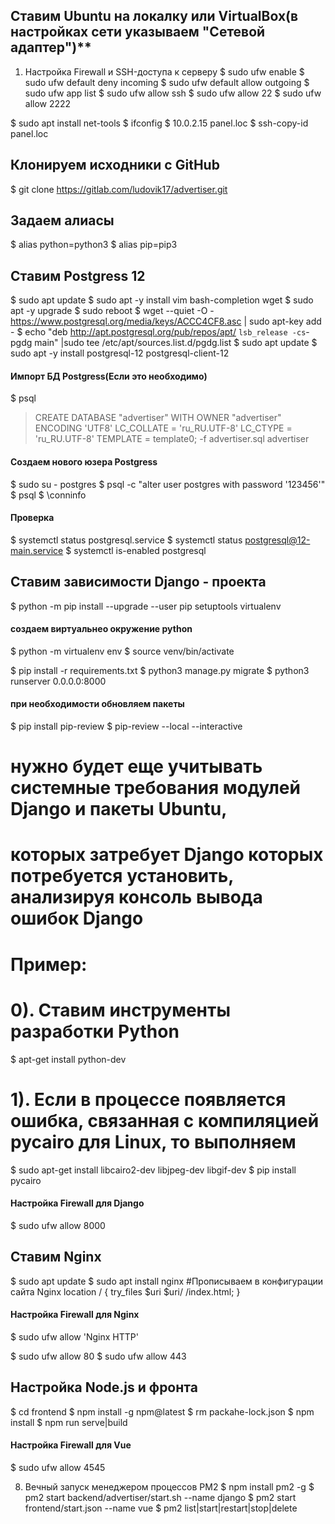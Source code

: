 ## Ставим Ubuntu на локалку или VirtualBox(в настройках сети указываем "Сетевой адаптер")**

1. Настройка Firewall и SSH-доступа к серверу
$ sudo ufw enable
$ sudo ufw default deny incoming
$ sudo ufw default allow outgoing
$ sudo ufw app list
$ sudo ufw allow ssh
$ sudo ufw allow 22
$ sudo ufw allow 2222

$ sudo apt install net-tools
$ ifconfig
$ 10.0.2.15 panel.loc
$ ssh-copy-id panel.loc

## Клонируем исходники с GitHub
$ git clone https://gitlab.com/ludovik17/advertiser.git


## Задаем алиасы
$ alias python=python3
$ alias pip=pip3

## Ставим Postgress 12
$ sudo apt update
$ sudo apt -y install vim bash-completion wget
$ sudo apt -y upgrade
$ sudo reboot
$ wget --quiet -O - https://www.postgresql.org/media/keys/ACCC4CF8.asc | sudo apt-key add -
$ echo "deb http://apt.postgresql.org/pub/repos/apt/ `lsb_release -cs`-pgdg main" |sudo tee /etc/apt/sources.list.d/pgdg.list
$ sudo apt update
$ sudo apt -y install postgresql-12 postgresql-client-12

#### Импорт БД Postgress(Если это необходимо)
$ psql 
> CREATE DATABASE "advertiser" WITH OWNER "advertiser" ENCODING 'UTF8' LC_COLLATE = 'ru_RU.UTF-8' LC_CTYPE = 'ru_RU.UTF-8' TEMPLATE = template0;
> -f advertiser.sql advertiser

#### Создаем нового юзера Postgress
$ sudo su - postgres
$ psql -c "alter user postgres with password '123456'"
$ psql
$ \conninfo

#### Проверка
$ systemctl status postgresql.service
$ systemctl status postgresql@12-main.service
$ systemctl is-enabled postgresql

## Ставим зависимости Django - проекта
$ python -m pip install --upgrade --user pip setuptools virtualenv

#### создаем виртуальнео окружение python
$ python -m virtualenv env
$ source venv/bin/activate

$ pip install -r requirements.txt 
$ python3 manage.py migrate
$ python3 runserver 0.0.0.0:8000

#### при необходимости обновляем пакеты
$ pip install pip-review
$ pip-review --local --interactive

# нужно будет еще учитывать системные требования модулей Django и пакеты Ubuntu, 
# которых затребует Django  которых потребуется установить, анализируя консоль вывода ошибок Django
# Пример:
# 0). Ставим инструменты разработки Python
$ apt-get install python-dev
# 1). Если в  процессе появляется ошибка, связанная с компиляцией pycairo для Linux, то выполняем
$ sudo apt-get install libcairo2-dev libjpeg-dev libgif-dev
$ pip install pycairo


#### Настройка Firewall для Django
$ sudo ufw allow 8000


## Ставим Nginx
$ sudo apt update
$ sudo apt install nginx
#Прописываем в конфигурации сайта Nginx
    location / { 
        try_files $uri $uri/ /index.html;
    }

#### Настройка Firewall для Nginx
$ sudo ufw allow 'Nginx HTTP'

$ sudo ufw allow 80
$ sudo ufw allow 443

## Настройка Node.js и фронта
$ cd frontend
$ npm install -g npm@latest
$ rm packahe-lock.json
$ npm install
$ npm run serve|build

#### Настройка Firewall для Vue
$ sudo ufw allow 4545

8. Вечный запуск менеджером процессов PM2
$ npm install pm2 -g
$ pm2 start backend/advertiser/start.sh --name django
$ pm2 start frontend/start.json --name vue
$ pm2 list|start|restart|stop|delete






















